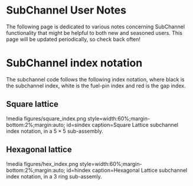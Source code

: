 # SubChannel User Notes

The following page is dedicated to various notes concerning SubChannel functionality
that might be helpful to both new and seasoned users. This page will be updated
periodically, so check back often!

# SubChannel index notation

The subchannel code follows the following index notation, where black is the subchannel
index, white is the fuel-pin index and red is the gap index.

## Square lattice

!media figures/square_index.png
    style=width:60%;margin-bottom:2%;margin:auto;
    id=sindex
    caption=Square Lattice subchannel index notation, in a $5 \times 5$ sub-assembly.

## Hexagonal lattice

!media figures/hex_index.png
    style=width:60%;margin-bottom:2%;margin:auto;
    id=hindex
    caption=Hexagonal Lattice subchannel index notation, in a $3$ ring sub-assemly.
